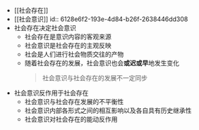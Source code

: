 - [[社会存在]]
- [[社会意识]]
  id:: 6128e6f2-193e-4d84-b26f-2638446dd308
- 社会存在决定社会意识
	- 社会存在是意识内容的客观来源
	- 社会意识是社会存在的主观反映
	- 社会是人们进行社会物质交往的产物
	- 随着社会存在的发展，社会意识也会**或迟或早**地发生变化
	  > 社会意识与社会存在的发展不一定同步
- 社会意识反作用于社会存在
	- 社会意识与社会存在发展的不平衡性
	- 社会意识内部各形式之间的相互影响以及各自具有历史继承性
	- 社会意识对社会存在的能动反作用